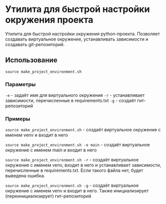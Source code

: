 # Утилита для быстрой настройки окружения проекта

Утилита для быстрой настройки окружения python-проекта. Позволяет создавать виртуальное окружение, устанавливать зависимости и создавать git-репозиторий.

## Использование

```source make_project_environment.sh```

### Параметры

```-e``` - задаёт имя для виртуального окружения
```-r``` - устанавливает зависимости, перечисленные в requirements.txt
```-g``` - создаёт гит-репозиторий

### Примеры

```source make_project_environment.sh``` - создаёт виртуальное окружение с именем venv и входит в него

```source make_project_environment.sh -e main``` - создаёт виртуальное окружение с именем main и входит в него

```source make_project_environment.sh -r``` - создаёт виртуальное окружение с именем venv, входит в него и устанавливает зависимости, перечисленные в requirements.txt. Если такого файла нет, будет выведена ошибка.


```source make_project_environment.sh -g``` - создаёт виртуальное окружение с именем venv и входит в него. Также инициализирует (переинициализирует) гит-репозиторий